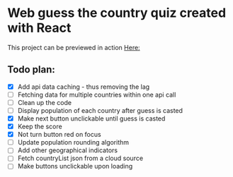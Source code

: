 # Web guess the country quiz created with React
This project can be previewed in action [Here:](https://szahu.github.io/guess-the-country)

## Todo plan: 
- [x] Add api data caching - thus removing the lag
- [ ] Fetching data for multiple countries within one api call
- [ ] Clean up the code
- [ ] Display population of each country after guess is casted
- [x] Make next button unclickable until guess is casted
- [x] Keep the score 
- [x] Not turn button red on focus
- [ ] Update population rounding algorithm
- [ ] Add other geographical indicators
- [ ] Fetch countryList json from a cloud source
- [ ] Make buttons unclickable upon loading
